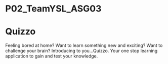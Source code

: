# P02_TeamYSL_ASG03

# Quizzo #

Feeling bored at home? Want to learn something new and exciting? Want to challenge your brain? Introducing to you...Quizzo. Your one stop learning application to gain and test your knowledge. 
